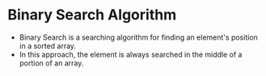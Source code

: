 # Binary Search Algorithm
* Binary Search is a searching algorithm for finding an element's position in a sorted array.
* In this approach, the element is always searched in the middle of a portion of an array.
